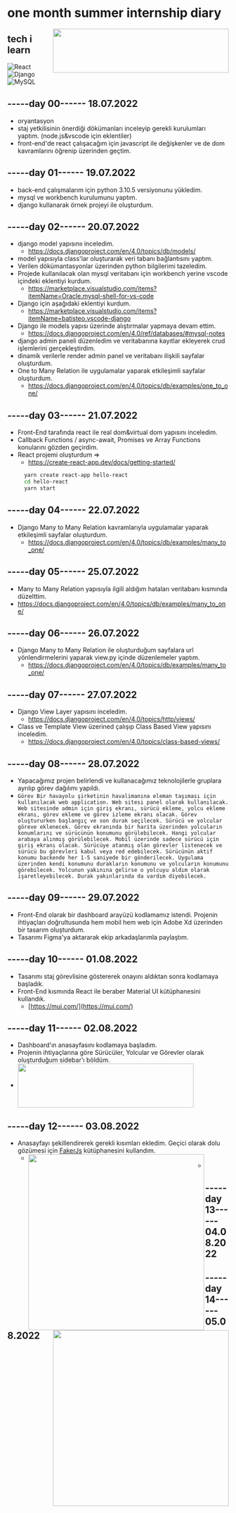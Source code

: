 # one month summer internship diary

<img src="https://i.hizliresim.com/govcaai.png" align="right" width ="400" height ="100">

## tech i learn

![React](https://img.shields.io/badge/React-20232A?style=for-the-badge&logo=react&logoColor=61DAFB)
![Django](https://img.shields.io/badge/Django-092E20?style=for-the-badge&logo=django&logoColor=green)
![MySQL](https://img.shields.io/badge/MySQL-005C84?style=for-the-badge&logo=mysql&logoColor=white)

## -----day 00------ 18.07.2022

- oryantasyon
- staj yetkilisinin önerdiği dökümanları inceleyip gerekli kurulumları yaptım.
  (node.js&vscode için eklentiler)
- front-end'de react çalışacağım için javascript ile değişkenler ve de dom kavramlarını öğrenip üzerinden geçtim.

## -----day 01------ 19.07.2022

- back-end çalışmalarım için python 3.10.5 versiyonunu yükledim.
- mysql ve workbench kurulumunu yaptım.
- django kullanarak örnek projeyi ile oluşturdum.

## -----day 02------ 20.07.2022

- django model yapısınıı inceledim.
  - https://docs.djangoproject.com/en/4.0/topics/db/models/
- model yapısıyla class'lar oluşturarak veri tabanı bağlantısını yaptım.
- Verilen dökümantasyonlar üzerinden python bilgilerimi tazeledim.
- Projede kullanılacak olan mysql veritabanı için workbench yerine vscode içindeki eklentiyi kurdum.
  - https://marketplace.visualstudio.com/items?itemName=Oracle.mysql-shell-for-vs-code
- Django için aşağıdaki eklentiyi kurdum.
  - https://marketplace.visualstudio.com/items?itemName=batisteo.vscode-django
- Django ile models yapısı üzerinde alıştırmalar yapmaya devam ettim.
  - https://docs.djangoproject.com/en/4.0/ref/databases/#mysql-notes
- django admin paneli düzenledim ve veritabanına kayıtlar ekleyerek crud işlemlerini gerçekleştirdim.
- dinamik verilerle render admin panel ve veritabanı ilişkili sayfalar oluşturdum.
- One to Many Relation ile uygulamalar yaparak etkileşimli sayfalar oluşturdum.
  - https://docs.djangoproject.com/en/4.0/topics/db/examples/one_to_one/

## -----day 03------ 21.07.2022

- Front-End tarafında react ile real dom&virtual dom yapısını inceledim.
- Callback Functions / async-await, Promises ve Array Functions konularını gözden geçirdim.
- React projemi oluşturdum =>
  - https://create-react-app.dev/docs/getting-started/
  ```sh
    yarn create react-app hello-react
    cd hello-react
    yarn start
  ```
 ## -----day 04------ 22.07.2022
- Django Many to Many Relation kavramlarıyla uygulamalar yaparak etkileşimli sayfalar oluşturdum.
  - https://docs.djangoproject.com/en/4.0/topics/db/examples/many_to_one/
  
 ## -----day 05------ 25.07.2022
-  Many to Many Relation yapısıyla ilgili aldığım hataları veritabanı kısmında düzelttim.
  - https://docs.djangoproject.com/en/4.0/topics/db/examples/many_to_one/

 ## -----day 06------ 26.07.2022
- Django Many to Many Relation ile oluşturduğum sayfalara url yönlendirmelerini yaparak view.py içinde düzenlemeler yaptım.
  - https://docs.djangoproject.com/en/4.0/topics/db/examples/many_to_one/
  
 ## -----day 07------ 27.07.2022
- Django View Layer yapısını inceledim.
  - https://docs.djangoproject.com/en/4.0/topics/http/views/
- Class ve Template View üzerined çalışıp Class Based View yapısını inceledim.
  - https://docs.djangoproject.com/en/4.0/topics/class-based-views/

 ## -----day 08------ 28.07.2022
  - Yapacağımız projen belirlendi ve kullanacağımız teknolojilerle gruplara ayrılıp görev dağılımı yapıldı.
  - ``Görev
	Bir havayolu şirketinin havalimanına eleman taşıması için kullanılacak web application. Web sitesi panel olarak kullanılacak. Web sitesinde admin için giriş ekranı, sürücü ekleme, yolcu ekleme ekranı, görev ekleme ve görev izleme ekranı olacak. Görev oluştururken başlangıç ve son durak seçilecek. Sürücü ve yolcular göreve eklenecek. Görev ekranında bir harita üzerinden yolcuların konumlarını ve sürücünün konumunu görülebilecek. Hangi yolcular arabaya alınmış görülebilecek. Mobil üzerinde sadece sürücü için giriş ekranı olacak. Sürücüye atanmış olan görevler listenecek ve sürücü bu görevleri kabul veya red edebilecek. Sürücünün aktif konumu backende her 1-5 saniyede bir gönderilecek. Uygulama üzerinden kendi konumunu durakların konumunu ve yolcuların konumunu görebilecek. Yolcunun yakınına gelirse o yolcuyu aldım olarak işaretleyebilecek. Durak yakınlarında da vardım diyebilecek.``
 
 ## -----day 09------ 29.07.2022
  - Front-End olarak bir dashboard arayüzü kodlamamız istendi. Projenin ihtiyaçları doğrultusunda hem mobil hem web için Adobe Xd üzerinden bir tasarım oluşturdum.
  - Tasarımı Figma'ya aktararak ekip arkadaşlarımla paylaştım.
 
 ## -----day 10------ 01.08.2022
  - Tasarımı staj görevlisine göstererek onayını aldıktan sonra kodlamaya başladık.
  - Front-End kısmında React ile beraber Material UI kütüphanesini kullandık.
  	- [https://mui.com/](https://mui.com/)
 
 ## -----day 11------ 02.08.2022
  - Dashboard'ın anasayfasını kodlamaya başladım.
  - Projenin ihtiyaçlarına göre Sürücüler, Yolcular ve Görevler olarak oluşturduğum sidebar'ı böldüm.
  - <img src="https://i.hizliresim.com/djfiy0l.png" align="center" width ="400" height ="100">
 
 ## -----day 12------ 03.08.2022
  - Anasayfayı şekillendirerek gerekli kısımları ekledim. Geçici olarak dolu gözümesi için [FakerJs](https://fakerjs.dev/) kütüphanesini kullandım.
    - <img src="https://i.hizliresim.com/b8wrja4.png" align="left" width ="400" height ="400">
    - <img src="https://i.hizliresim.com/5w59bv2.png" align="right" width ="400" height ="400">
 
 ## -----day 13------ 04.08.2022
 
 ## -----day 14------ 05.08.2022
